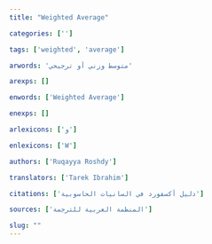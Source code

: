 ```yaml
---
title: "Weighted Average"

categories: ['']

tags: ['weighted', 'average']

arwords: 'متوسط وزني أو ترجيحي'

arexps: []

enwords: ['Weighted Average']

enexps: []

arlexicons: ['و']

enlexicons: ['W']

authors: ['Ruqayya Roshdy']

translators: ['Tarek Ibrahim']

citations: ['دليل أكسفورد في السانيات الحاسوبية']

sources: ['المنظمة العربية للترجمة']

slug: ""
---
```

